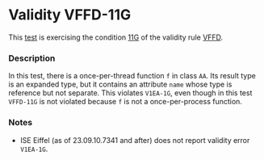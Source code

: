 # Validity VFFD-11G

This [test](.) is exercising the condition [11G](../Readme.md) of the validity rule [VFFD](../../vffd/Readme.md).

### Description

In this test, there is a once-per-thread function `f` in class `AA`. Its result type is an expanded type, but it contains an attribute `name` whose type is reference but not separate. This violates `V1EA-1G`, even though in this test `VFFD-11G` is not violated because `f` is not a once-per-process function.

### Notes

* ISE Eiffel (as of 23.09.10.7341 and after) does not report validity error `V1EA-1G`.